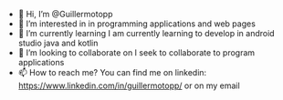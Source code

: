 - 👋 Hi, I’m @Guillermotopp
- 👀 I’m interested in in programming applications and web pages
- 🌱 I’m currently learning I am currently learning to develop in android studio java and kotlin
- 💞️ I’m looking to collaborate on I seek to collaborate to program applications
- 📫 How to reach me? You can find me on linkedin: https://www.linkedin.com/in/guillermotopp/ or on my email

<!---
Guillermotopp/Guillermotopp is a ✨ special ✨ repository because its `README.md` (this file) appears on your GitHub profile.
You can click the Preview link to take a look at your changes.
--->
